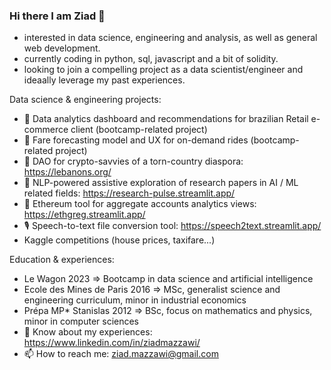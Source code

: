 ### Hi there I am Ziad 👋
- interested in data science, engineering and analysis, as well as general web development.
- currently coding in python, sql, javascript and a bit of solidity.
- looking to join a compelling project as a data scientist/engineer and ideaally leverage my past experiences.

Data science & engineering projects:
- 🛒 Data analytics dashboard and recommendations for brazilian Retail e-commerce client (bootcamp-related project)
- 🚕 Fare forecasting model and UX for on-demand rides (bootcamp-related project)
- 🌲 DAO for crypto-savvies of a torn-country diaspora: https://lebanons.org/
- 🧩 NLP-powered assistive exploration of research papers in AI / ML related fields: https://research-pulse.streamlit.app/
- 🧶 Ethereum tool for aggregate accounts analytics views: https://ethgreg.streamlit.app/
- 🎙️ Speech-to-text file conversion tool: https://speech2text.streamlit.app/
- Kaggle competitions (house prices, taxifare...)

Education & experiences:
- Le Wagon 2023 => Bootcamp in data science and artificial intelligence
- Ecole des Mines de Paris 2016 => MSc, generalist science and engineering curriculum, minor in industrial economics
- Prépa MP* Stanislas 2012 => BSc, focus on mathematics and physics, minor in computer sciences
- 🌱 Know about my experiences: https://www.linkedin.com/in/ziadmazzawi/
- 📫 How to reach me: ziad.mazzawi@gmail.com 

<!--
**zmazz/zmazz** is a ✨ _special_ ✨ repository because its `README.md` (this file) appears on your GitHub profile.

Here are some ideas to get you started:

- 🔭 I’m currently working on ...
- 🌱 I’m currently learning ...
- 👯 I’m looking to collaborate on ...
- 🤔 I’m looking for help with ...
- 💬 Ask me about ...
- 📫 How to reach me: ...
- 😄 Pronouns: ...
- ⚡ Fun fact: ...
-->
